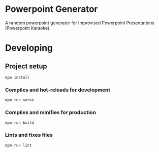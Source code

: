 # Powerpoint Generator
A random powerpoint generator for Improvised Powerpoint Presentations (Powerpoint Karaoke).

# Developing

## Project setup
```
npm install
```

### Compiles and hot-reloads for development
```
npm run serve
```

### Compiles and minifies for production
```
npm run build
```

### Lints and fixes files
```
npm run lint
```

